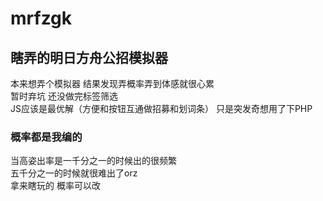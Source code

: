 # mrfzgk
## 瞎弄的明日方舟公招模拟器

本来想弄个模拟器 结果发现弄概率弄到体感就很心累</br>
暂时弃坑 还没做完标签筛选</br>
JS应该是最优解（方便和按钮互通做招募和划词条） 只是突发奇想用了下PHP</br>

### 概率都是我编的

当高姿出率是一千分之一的时候出的很频繁</br>
五千分之一的时候就很难出了orz</br>
拿来瞎玩的 概率可以改
